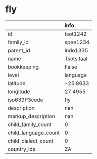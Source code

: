 # fly
|                      | info       |
|:---------------------|:-----------|
| id                   | tsot1242   |
| family_id            | spee1234   |
| parent_id            | indo1335   |
| name                 | Tsotsitaal |
| bookkeeping          | False      |
| level                | language   |
| latitude             | -25.8633   |
| longitude            | 27.4955    |
| iso639P3code         | fly        |
| description          | nan        |
| markup_description   | nan        |
| child_family_count   | 0          |
| child_language_count | 0          |
| child_dialect_count  | 0          |
| country_ids          | ZA         |